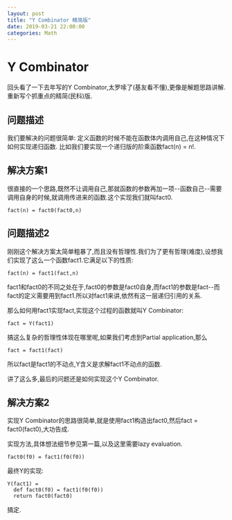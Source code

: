 ```yaml
---
layout: post
title: "Y Combinator 精简版"
date: 2019-03-21 22:00:00
categories: Math
---
```



# Y Combinator

回头看了一下去年写的Y Combinator,太罗嗦了(基友看不懂),更像是解题思路讲解.重新写个抓重点的精简(民科)版.

## 问题描述

我们要解决的问题很简单: 定义函数的时候不能在函数体内调用自己,在这种情况下如何实现递归函数. 比如我们要实现一个递归版的阶乘函数fact(n) = n!.

## 解决方案1

很直接的一个思路,既然不让调用自己,那就函数的参数再加一项--函数自己--需要调用自身的时候,就调用传进来的函数.这个实现我们就叫fact0.
```
fact(n) = fact0(fact0,n)
```
## 问题描述2

刚刚这个解决方案太简单粗暴了,而且没有哲理性.我们为了更有哲理(难度),设想我们实现了这么一个函数fact1.它满足以下的性质:
```
fact(n) = fact1(fact,n)
```
fact1和fact0的不同之处在于,fact0的参数是fact0自身,而fact1的参数是fact--而fact的定义需要用到fact1.所以对fact1来讲,依然有这一层递归引用的关系.

那么如何用fact1实现fact,实现这个过程的函数就叫Y Combinator:
```
fact = Y(fact1)
```
搞这么复杂的哲理性体现在哪里呢,如果我们考虑到Partial application,那么
```
fact = fact1(fact)
```
所以fact是fact1的不动点,Y含义是求解fact1不动点的函数.

讲了这么多,最后的问题还是如何实现这个Y Combinator.

## 解决方案2

实现Y Combinator的思路很简单,就是使用fact1构造出fact0,然后fact = fact0(fact0),大功告成.

实现方法,具体想法细节参见第一篇,以及这里需要lazy evaluation.

```
fact0(f0) = fact1(f0(f0))
```

最终Y的实现:

```
Y(fact1) =
  def fact0(f0) = fact1(f0(f0))
  return fact0(fact0)
```

搞定.

